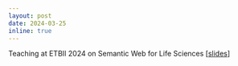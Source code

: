 ```yaml
---
layout: post
date: 2024-03-25
inline: true
---
```


Teaching at ETBII 2024 on Semantic Web for Life Sciences [[slides](https://moodle.france-bioinformatique.fr/mod/resource/view.php?id=489)]
